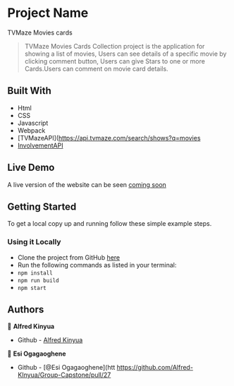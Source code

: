 # Project Name

TVMaze Movies cards

> TVMaze Movies Cards Collection project is the application for showing a list of movies, Users can see details of a specific movie by clicking comment button, Users can give Stars to one or more Cards.Users can comment on movie card details.

## Built With

- Html
- CSS
- Javascript
- Webpack
- [TVMazeAPI](https://api.tvmaze.com/search/shows?q=movies
- [InvolvementAPI](https://www.notion.so/Involvement-API-869e60b5ad104603aa6db59e08150270)

## Live Demo

A live version of the website can be seen [coming soon](/)

## Getting Started

To get a local copy up and running follow these simple example steps.

### Using it Locally

- Clone the project from GitHub [here](git@github.com:Alfred-KInyua/Group-Capstone.git)
- Run the following commands as listed in your terminal:
- `npm install`
- `npm run build`
- `npm start`

## Authors

👤 **Alfred Kinyua**

- Github -  [Alfred Kinyua](https://github.com/Alfred-KInyua)


👤 **Esi Ogagaoghene**

- Github -  [@Esi Ogagaoghene](htt
https://github.com/Alfred-KInyua/Group-Capstone/pull/27
